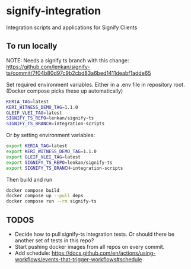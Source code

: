 # signify-integration
Integration scripts and applications for Signify Clients


## To run locally

NOTE: Needs a signify ts branch with this change: https://github.com/lenkan/signify-ts/commit/7f04b80d97c9b2cbd83a6bed1411deabf1adde65

Set required environment variables. Either in a .env file in repository root. (Docker compose picks these up automatically)

```bash
KERIA_TAG=latest
KERI_WITNESS_DEMO_TAG=1.1.0
GLEIF_VLEI_TAG=latest
SIGNIFY_TS_REPO=lenkan/signify-ts
SIGNIFY_TS_BRANCH=integration-scripts
```

Or by setting environment variables:

```bash
export KERIA_TAG=latest
export KERI_WITNESS_DEMO_TAG=1.1.0
export GLEIF_VLEI_TAG=latest
export SIGNIFY_TS_REPO=lenkan/signify-ts
export SIGNIFY_TS_BRANCH=integration-scripts
```

Then build and run

```bash
docker compose build
docker compose up --pull deps
docker compose run --rm signify-ts
```


## TODOS

- Decide how to pull signify-ts integration tests. Or should there be another set of tests in this repo?
- Start pushing docker images from all repos on every commit.
- Add schedule: https://docs.github.com/en/actions/using-workflows/events-that-trigger-workflows#schedule

